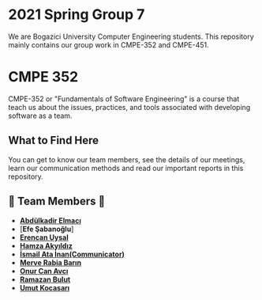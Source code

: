# 2021 Spring Group 7
We are Bogazici University Computer Engineering students. This repository mainly contains our group work in CMPE-352 and CMPE-451.
# CMPE 352
CMPE-352 or "Fundamentals of Software Engineering" is a course that teach us about the issues, practices, and tools associated with developing software as a team.

## What to Find Here
You can get to know our team members, see the details of our meetings, learn our communication methods and read our important reports in this repository.

## 👋  Team Members 👋 

- [**Abdülkadir Elmacı**](https://github.com/bounswe/2021SpringGroup7/wiki/Abdulkadir-Elmacı)
- [**Efe Şabanoğlu**]
- [**Erencan Uysal**](https://github.com/bounswe/2021SpringGroup7/wiki/Erencan-Uysal)
- [**Hamza Akyıldız**](https://github.com/bounswe/2021SpringGroup7/wiki/Hamza-Akyıldız)
- [**İsmail Ata İnan(Communicator)**](https://github.com/bounswe/2021SpringGroup7/wiki/İsmail-Ata-İnan)
- [**Merve Rabia Barın**](https://github.com/bounswe/2021SpringGroup7/wiki/Merve-Rabia-Barın)
- [**Onur Can Avcı**](https://github.com/bounswe/2021SpringGroup7/wiki/Onur-Can-Avci)
- [**Ramazan Bulut**](https://github.com/bounswe/2021SpringGroup7/wiki/Ramazan-Bulut)
- [**Umut Kocasarı**](https://github.com/bounswe/2021SpringGroup7/wiki/Umut-Kocasarı)
